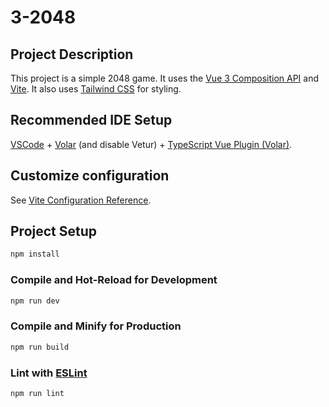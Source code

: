 # 3-2048

## Project Description

This project is a simple 2048 game. It uses the [Vue 3 Composition API](https://v3.vuejs.org/guide/composition-api-introduction.html) and [Vite](https://vitejs.dev/). It also uses [Tailwind CSS](https://tailwindcss.com/) for styling.

## Recommended IDE Setup

[VSCode](https://code.visualstudio.com/) + [Volar](https://marketplace.visualstudio.com/items?itemName=Vue.volar) (and disable Vetur) + [TypeScript Vue Plugin (Volar)](https://marketplace.visualstudio.com/items?itemName=Vue.vscode-typescript-vue-plugin).

## Customize configuration

See [Vite Configuration Reference](https://vitejs.dev/config/).

## Project Setup

```sh
npm install
```

### Compile and Hot-Reload for Development

```sh
npm run dev
```

### Compile and Minify for Production

```sh
npm run build
```

### Lint with [ESLint](https://eslint.org/)

```sh
npm run lint
```
